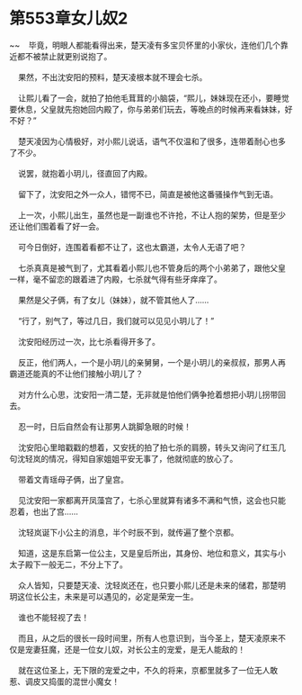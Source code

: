 # 第553章女儿奴2
~~&nbsp;&nbsp;&nbsp;&nbsp;毕竟，明眼人都能看得出来，楚天凌有多宝贝怀里的小家伙，连他们几个靠近都不被禁止就更别说抱了。<br><br>&nbsp;&nbsp;&nbsp;&nbsp;果然，不出沈安阳的预料，楚天凌根本就不理会七杀。<br><br>&nbsp;&nbsp;&nbsp;&nbsp;让熙儿看了一会，就拍了拍他毛茸茸的小脑袋，“熙儿，妹妹现在还小，要睡觉要休息，父皇就先抱她回内殿了，你与弟弟们玩去，等晚点的时候再来看妹妹，好不好？”<br><br>&nbsp;&nbsp;&nbsp;&nbsp;楚天凌因为心情极好，对小熙儿说话，语气不仅温和了很多，连带着耐心也多了不少。<br><br>&nbsp;&nbsp;&nbsp;&nbsp;说罢，就抱着小玥儿，径直回了内殿。<br><br>&nbsp;&nbsp;&nbsp;&nbsp;留下了，沈安阳之外一众人，错愕不已，简直是被他这番骚操作气到无语。<br><br>&nbsp;&nbsp;&nbsp;&nbsp;上一次，小熙儿出生，虽然也是一副谁也不许抢，不让人抱的架势，但是至少还让他们围着看了好一会。<br><br>&nbsp;&nbsp;&nbsp;&nbsp;可今日倒好，连围着看都不让了，这也太霸道，太令人无语了吧？<br><br>&nbsp;&nbsp;&nbsp;&nbsp;七杀真真是被气到了，尤其看着小熙儿也不管身后的两个小弟弟了，跟他父皇一样，毫不留恋的跟着进了内殿，七杀就气得有些牙痒痒了。<br><br>&nbsp;&nbsp;&nbsp;&nbsp;果然是父子俩，有了女儿（妹妹），就不管其他人了……<br><br>&nbsp;&nbsp;&nbsp;&nbsp;“行了，别气了，等过几日，我们就可以见见小玥儿了！”<br><br>&nbsp;&nbsp;&nbsp;&nbsp;沈安阳经历过一次，比七杀看得开多了。<br><br>&nbsp;&nbsp;&nbsp;&nbsp;反正，他们两人，一个是小玥儿的亲舅舅，一个是小玥儿的亲叔叔，那男人再霸道还能真的不让他们接触小玥儿了？<br><br>&nbsp;&nbsp;&nbsp;&nbsp;对方什么心思，沈安阳一清二楚，无非就是怕他们俩争抢着想把小玥儿拐带回去。<br><br>&nbsp;&nbsp;&nbsp;&nbsp;忍一时，日后自然会有让那男人跳脚急眼的时候！<br><br>&nbsp;&nbsp;&nbsp;&nbsp;沈安阳心里暗戳戳的想着，又安抚的拍了拍七杀的肩膀，转头又询问了红玉几句沈轻岚的情况，得知自家姐姐平安无事了，他就彻底的放心了。<br><br>&nbsp;&nbsp;&nbsp;&nbsp;带着文青瑶母子俩，出了皇宫。<br><br>&nbsp;&nbsp;&nbsp;&nbsp;见沈安阳一家都离开凤藻宫了，七杀心里就算有诸多不满和气愤，这会也只能忍着，也出了宫……<br><br>&nbsp;&nbsp;&nbsp;&nbsp;沈轻岚诞下小公主的消息，半个时辰不到，就传遍了整个京都。<br><br>&nbsp;&nbsp;&nbsp;&nbsp;知道，这是东启第一位公主，又是皇后所出，其身份、地位和意义，其实与小太子殿下一般无二，不分上下了。<br><br>&nbsp;&nbsp;&nbsp;&nbsp;众人皆知，只要楚天凌、沈轻岚还在，也只要小熙儿还是未来的储君，那楚明玥这位长公主，未来是可以遇见的，必定是荣宠一生。<br><br>&nbsp;&nbsp;&nbsp;&nbsp;谁也不能轻视了去！<br><br>&nbsp;&nbsp;&nbsp;&nbsp;而且，从之后的很长一段时间里，所有人也意识到，当今圣上，楚天凌原来不仅是宠妻狂魔，还是一位女儿奴，对长公主的宠爱，是无人能敌的！<br><br>&nbsp;&nbsp;&nbsp;&nbsp;就在这位圣上，无下限的宠爱之中，不久的将来，京都里就多了一位无人敢惹、调皮又捣蛋的混世小魔女！<br><br>
                    

<script>_fwqdsqadxfw()</script>
<div><script>_dfwf1dw();</script></div>
<div><script>_dfwf1agdw();</script></div>
                